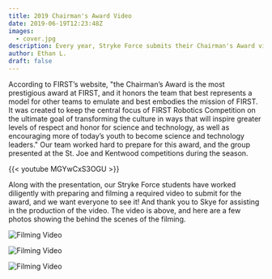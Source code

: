 ```yaml
---
title: 2019 Chairman's Award Video
date: 2019-06-19T12:23:48Z
images:
  - cover.jpg
description: Every year, Stryke Force submits their Chairman's Award video.
author: Ethan L.
draft: false
---
```


According to FIRST’s website, "the Chairman’s Award is the most prestigious award at FIRST, and it honors the team that best represents a model for other teams to emulate and best embodies the mission of FIRST. It was created to keep the central focus of FIRST Robotics Competition on the ultimate goal of transforming the culture in ways that will inspire greater levels of respect and honor for science and technology, as well as encouraging more of today’s youth to become science and technology leaders." Our team worked hard to prepare for this award, and the group presented at the St. Joe and Kentwood competitions during the season.

<!--more-->

{{< youtube MGYwCxS3OGU >}}

Along with the presentation, our Stryke Force students have worked diligently with preparing and filming a required video to submit for the award, and we want everyone to see it! And thank you to Skye for assisting in the production of the video. The video is above, and here are a few photos showing the behind the scenes of the filming.

![Filming Video](https://photos.smugmug.com/photos/i-S8qbrfs/0/662484f3/M/i-S8qbrfs-M.jpg)

![Filming Video](https://photos.smugmug.com/photos/i-NMrsSv7/0/9ffa2e14/M/i-NMrsSv7-M.jpg)

![Filming Video](https://photos.smugmug.com/photos/i-gWxSNK4/0/0c3d0ddf/M/i-gWxSNK4-M.jpg)
